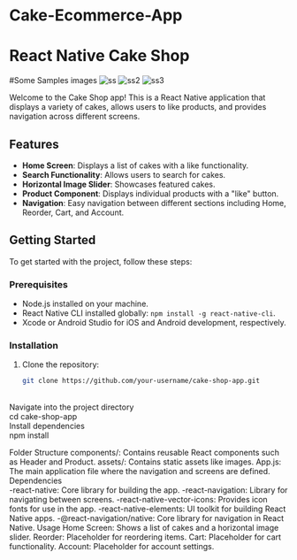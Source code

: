 # Cake-Ecommerce-App
# React Native Cake Shop
#Some Samples images
![ss](https://github.com/user-attachments/assets/e0227cb8-f84a-4f79-b78f-a36518600b8b)
![ss2](https://github.com/user-attachments/assets/a330401c-95b7-4f75-a5a6-8ca43f086273)
![ss3](https://github.com/user-attachments/assets/ee7e6247-bd6b-4674-a01c-1d82a0e7b60b)


Welcome to the Cake Shop app! This is a React Native application that displays a variety of cakes, allows users to like products, and provides navigation across different screens.

## Features

- **Home Screen**: Displays a list of cakes with a like functionality.
- **Search Functionality**: Allows users to search for cakes.
- **Horizontal Image Slider**: Showcases featured cakes.
- **Product Component**: Displays individual products with a "like" button.
- **Navigation**: Easy navigation between different sections including Home, Reorder, Cart, and Account.

## Getting Started

To get started with the project, follow these steps:

### Prerequisites

- Node.js installed on your machine.
- React Native CLI installed globally: `npm install -g react-native-cli`.
- Xcode or Android Studio for iOS and Android development, respectively.

### Installation

1. Clone the repository:
   ```bash
   git clone https://github.com/your-username/cake-shop-app.git

<br>Navigate into the project directory<br>
cd cake-shop-app
<br>Install dependencies<br>
npm install

Folder Structure
components/: Contains reusable React components such as Header and Product.
assets/: Contains static assets like images.
App.js: The main application file where the navigation and screens are defined.
<br>Dependencies<br>
-react-native: Core library for building the app.
-react-navigation: Library for navigating between screens.
-react-native-vector-icons: Provides icon fonts for use in the app.
-react-native-elements: UI toolkit for building React Native apps.
-@react-navigation/native: Core library for navigation in React Native.
Usage
Home Screen: Shows a list of cakes and a horizontal image slider.
Reorder: Placeholder for reordering items.
Cart: Placeholder for cart functionality.
Account: Placeholder for account settings.
